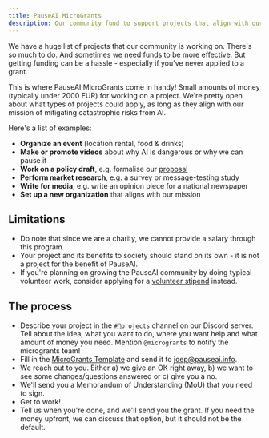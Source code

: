 ```yaml
---
title: PauseAI MicroGrants
description: Our community fund to support projects that align with our mission.
---
```


We have a huge list of projects that our community is working on.
There's so much to do.
And sometimes we need funds to be more effective.
But getting funding can be a hassle - especially if you've never applied to a grant.

This is where PauseAI MicroGrants come in handy!
Small amounts of money (typically under 2000 EUR) for working on a project.
We're pretty open about what types of projects could apply, as long as they align with our mission of mitigating catastrophic risks from AI.

Here's a list of examples:

- **Organize an event** (location rental, food & drinks)
- **Make or promote videos** about why AI is dangerous or why we can pause it
- **Work on a policy draft**, e.g. formalise our [proposal](/proposal)
- **Perform market research**, e.g. a survey or message-testing study
- **Write for media**, e.g. write an opinion piece for a national newspaper
- **Set up a new organization** that aligns with our mission

## Limitations

- Do note that since we are a charity, we cannot provide a salary through this program.
- Your project and its benefits to society should stand on its own - it is not a project for the benefit of PauseAI.
- If you're planning on growing the PauseAI community by doing typical volunteer work, consider applying for a [volunteer stipend](/volunteer-stipends) instead.

## The process

- Describe your project in the `#💪projects` channel on our Discord server. Tell about the idea, what you want to do, where you want help and what amount of money you need. Mention `@microgrants` to notify the microgrants team!
- Fill in the [MicroGrants Template](https://docs.google.com/document/d/1oPXezImarCY7MCYaT-lJb-uLNbbQ76O1FYNr-WTS6hI/edit?usp=sharing) and send it to [joep@pauseai.info](mailto:joep@pauseai.info).
- We reach out to you. Either a) we give an OK right away, b) we want to see some changes/questions answered or c) give you a no.
- We'll send you a Memorandum of Understanding (MoU) that you need to sign.
- Get to work!
- Tell us when you're done, and we'll send you the grant. If you need the money upfront, we can discuss that option, but it should not be the default.
